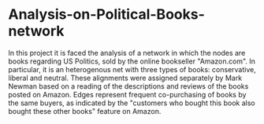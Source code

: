 # Analysis-on-Political-Books-network
In this project it is faced the analysis of a network in which the nodes are books regarding US Politics, sold by the online bookseller "Amazon.com". In particular, it is an heterogenous net with three types of books: conservative, liberal and neutral. These alignments were assigned separately by Mark Newman based on a reading of the descriptions and reviews of the books posted on Amazon. Edges represent frequent co-purchasing of books by the same buyers, as indicated by the "customers who bought this book also bought these other books" feature on Amazon.
